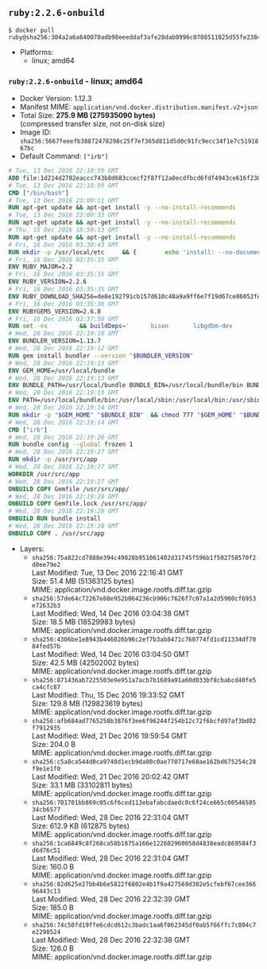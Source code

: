 ## `ruby:2.2.6-onbuild`

```console
$ docker pull ruby@sha256:304a2a6a640070adb98eeeddaf3afe28dab0996c0708511025d55fe238473546
```

-	Platforms:
	-	linux; amd64

### `ruby:2.2.6-onbuild` - linux; amd64

-	Docker Version: 1.12.3
-	Manifest MIME: `application/vnd.docker.distribution.manifest.v2+json`
-	Total Size: **275.9 MB (275935090 bytes)**  
	(compressed transfer size, not on-disk size)
-	Image ID: `sha256:5667feeefb38872478298c25f7ef365d811d5d0c91fc9ecc34f1e7c5191867bc`
-	Default Command: `["irb"]`

```dockerfile
# Tue, 13 Dec 2016 22:10:59 GMT
ADD file:1d214d2782eaccc743b8d683ccecf2f87f12a0ecdfbcd6fdf4943ce616f23870 in / 
# Tue, 13 Dec 2016 22:10:59 GMT
CMD ["/bin/bash"]
# Tue, 13 Dec 2016 23:00:11 GMT
RUN apt-get update && apt-get install -y --no-install-recommends 		ca-certificates 		curl 		wget 	&& rm -rf /var/lib/apt/lists/*
# Tue, 13 Dec 2016 23:00:33 GMT
RUN apt-get update && apt-get install -y --no-install-recommends 		bzr 		git 		mercurial 		openssh-client 		subversion 				procps 	&& rm -rf /var/lib/apt/lists/*
# Thu, 15 Dec 2016 18:59:13 GMT
RUN apt-get update && apt-get install -y --no-install-recommends 		autoconf 		automake 		bzip2 		file 		g++ 		gcc 		imagemagick 		libbz2-dev 		libc6-dev 		libcurl4-openssl-dev 		libdb-dev 		libevent-dev 		libffi-dev 		libgdbm-dev 		libgeoip-dev 		libglib2.0-dev 		libjpeg-dev 		libkrb5-dev 		liblzma-dev 		libmagickcore-dev 		libmagickwand-dev 		libmysqlclient-dev 		libncurses-dev 		libpng-dev 		libpq-dev 		libreadline-dev 		libsqlite3-dev 		libssl-dev 		libtool 		libwebp-dev 		libxml2-dev 		libxslt-dev 		libyaml-dev 		make 		patch 		xz-utils 		zlib1g-dev 	&& rm -rf /var/lib/apt/lists/*
# Fri, 16 Dec 2016 03:30:43 GMT
RUN mkdir -p /usr/local/etc 	&& { 		echo 'install: --no-document'; 		echo 'update: --no-document'; 	} >> /usr/local/etc/gemrc
# Fri, 16 Dec 2016 03:35:35 GMT
ENV RUBY_MAJOR=2.2
# Fri, 16 Dec 2016 03:35:35 GMT
ENV RUBY_VERSION=2.2.6
# Fri, 16 Dec 2016 03:35:35 GMT
ENV RUBY_DOWNLOAD_SHA256=de8e192791cb157d610c48a9a9ff6e7f19d67ce86052feae62b82e3682cc675f
# Fri, 16 Dec 2016 03:35:36 GMT
ENV RUBYGEMS_VERSION=2.6.8
# Fri, 16 Dec 2016 03:37:50 GMT
RUN set -ex 		&& buildDeps=' 		bison 		libgdbm-dev 		ruby 	' 	&& apt-get update 	&& apt-get install -y --no-install-recommends $buildDeps 	&& rm -rf /var/lib/apt/lists/* 		&& wget -O ruby.tar.gz "https://cache.ruby-lang.org/pub/ruby/${RUBY_MAJOR%-rc}/ruby-$RUBY_VERSION.tar.gz" 	&& echo "$RUBY_DOWNLOAD_SHA256 *ruby.tar.gz" | sha256sum -c - 		&& mkdir -p /usr/src/ruby 	&& tar -xzf ruby.tar.gz -C /usr/src/ruby --strip-components=1 	&& rm ruby.tar.gz 		&& cd /usr/src/ruby 		&& { 		echo '#define ENABLE_PATH_CHECK 0'; 		echo; 		cat file.c; 	} > file.c.new 	&& mv file.c.new file.c 		&& autoconf 	&& ./configure --disable-install-doc --enable-shared 	&& make -j"$(nproc)" 	&& make install 		&& apt-get purge -y --auto-remove $buildDeps 	&& cd / 	&& rm -r /usr/src/ruby 		&& gem update --system "$RUBYGEMS_VERSION"
# Wed, 28 Dec 2016 22:19:10 GMT
ENV BUNDLER_VERSION=1.13.7
# Wed, 28 Dec 2016 22:19:12 GMT
RUN gem install bundler --version "$BUNDLER_VERSION"
# Wed, 28 Dec 2016 22:19:13 GMT
ENV GEM_HOME=/usr/local/bundle
# Wed, 28 Dec 2016 22:19:13 GMT
ENV BUNDLE_PATH=/usr/local/bundle BUNDLE_BIN=/usr/local/bundle/bin BUNDLE_SILENCE_ROOT_WARNING=1 BUNDLE_APP_CONFIG=/usr/local/bundle
# Wed, 28 Dec 2016 22:19:13 GMT
ENV PATH=/usr/local/bundle/bin:/usr/local/sbin:/usr/local/bin:/usr/sbin:/usr/bin:/sbin:/bin
# Wed, 28 Dec 2016 22:19:14 GMT
RUN mkdir -p "$GEM_HOME" "$BUNDLE_BIN" 	&& chmod 777 "$GEM_HOME" "$BUNDLE_BIN"
# Wed, 28 Dec 2016 22:19:14 GMT
CMD ["irb"]
# Wed, 28 Dec 2016 22:19:26 GMT
RUN bundle config --global frozen 1
# Wed, 28 Dec 2016 22:19:27 GMT
RUN mkdir -p /usr/src/app
# Wed, 28 Dec 2016 22:19:27 GMT
WORKDIR /usr/src/app
# Wed, 28 Dec 2016 22:19:27 GMT
ONBUILD COPY Gemfile /usr/src/app/
# Wed, 28 Dec 2016 22:19:28 GMT
ONBUILD COPY Gemfile.lock /usr/src/app/
# Wed, 28 Dec 2016 22:19:28 GMT
ONBUILD RUN bundle install
# Wed, 28 Dec 2016 22:19:28 GMT
ONBUILD COPY . /usr/src/app
```

-	Layers:
	-	`sha256:75a822cd7888e394c49828b951061402d31745f596b1f502758570f2d0ee79e2`  
		Last Modified: Tue, 13 Dec 2016 22:16:41 GMT  
		Size: 51.4 MB (51363125 bytes)  
		MIME: application/vnd.docker.image.rootfs.diff.tar.gzip
	-	`sha256:57de64c72267e88e952b064236cb906c7626f7c07a1a2d5900cf6953e72632b3`  
		Last Modified: Wed, 14 Dec 2016 03:04:38 GMT  
		Size: 18.5 MB (18529983 bytes)  
		MIME: application/vnd.docker.image.rootfs.diff.tar.gzip
	-	`sha256:4306be1e8943b446026b96c2ef7b3ab8471c760774fd1cd11334df7084fed57b`  
		Last Modified: Wed, 14 Dec 2016 03:04:50 GMT  
		Size: 42.5 MB (42502002 bytes)  
		MIME: application/vnd.docker.image.rootfs.diff.tar.gzip
	-	`sha256:871436ab7225503e9e951a7acb7b1689a91a60d033bf8cbabcd40fe5ca4cfc87`  
		Last Modified: Thu, 15 Dec 2016 19:33:52 GMT  
		Size: 129.8 MB (129823619 bytes)  
		MIME: application/vnd.docker.image.rootfs.diff.tar.gzip
	-	`sha256:afb684ad7765258b3876f3ee6f96244f254b12c72f6bcfd97af3bd02f7912935`  
		Last Modified: Wed, 21 Dec 2016 19:59:54 GMT  
		Size: 204.0 B  
		MIME: application/vnd.docker.image.rootfs.diff.tar.gzip
	-	`sha256:c5a8ca544d0ca9740d1ecb9da00c0ae770717e68ae162bd675254c28f9e1e1f0`  
		Last Modified: Wed, 21 Dec 2016 20:02:42 GMT  
		Size: 33.1 MB (33102811 bytes)  
		MIME: application/vnd.docker.image.rootfs.diff.tar.gzip
	-	`sha256:701701bb869c05c6f6ced113ebafabcdaedc0c6f24ce665c0054658534cb6577`  
		Last Modified: Wed, 28 Dec 2016 22:31:04 GMT  
		Size: 612.9 KB (612875 bytes)  
		MIME: application/vnd.docker.image.rootfs.diff.tar.gzip
	-	`sha256:1ca6849c8f268ca58b1875a166e122602960058d4838eadc869584f3d6d76c51`  
		Last Modified: Wed, 28 Dec 2016 22:31:04 GMT  
		Size: 160.0 B  
		MIME: application/vnd.docker.image.rootfs.diff.tar.gzip
	-	`sha256:82d625e27bb4b6e5822f6802e4b1f9a427569d302e5cfebf67cee36696443c13`  
		Last Modified: Wed, 28 Dec 2016 22:32:39 GMT  
		Size: 185.0 B  
		MIME: application/vnd.docker.image.rootfs.diff.tar.gzip
	-	`sha256:74c50fd19ffe6cdcd612c3badc1aa6f062345df0ab5f66ffc7c804c7e2298524`  
		Last Modified: Wed, 28 Dec 2016 22:32:38 GMT  
		Size: 126.0 B  
		MIME: application/vnd.docker.image.rootfs.diff.tar.gzip
